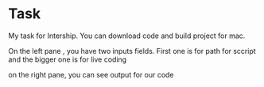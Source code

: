 # Task
My task for Intership.
You can download code and build project for mac.


On the left pane , you have two inputs fields.
First one is for path for sccript
and the bigger one is for live coding

on the right pane, you can see output for our code 
